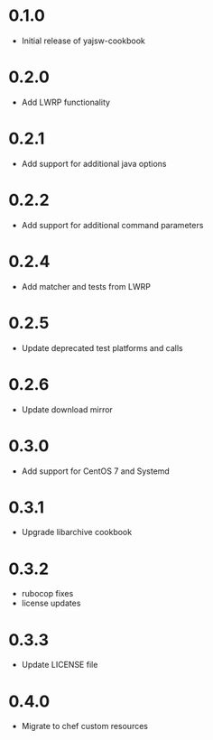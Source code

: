 # 0.1.0

- Initial release of yajsw-cookbook

# 0.2.0

- Add LWRP functionality

# 0.2.1

- Add support for additional java options

# 0.2.2

- Add support for additional command parameters

# 0.2.4

- Add matcher and tests from LWRP

# 0.2.5

- Update deprecated test platforms and calls

# 0.2.6

- Update download mirror

# 0.3.0

- Add support for CentOS 7 and Systemd

# 0.3.1

- Upgrade libarchive cookbook

# 0.3.2

- rubocop fixes
- license updates

# 0.3.3
- Update LICENSE file

# 0.4.0
- Migrate to chef custom resources
